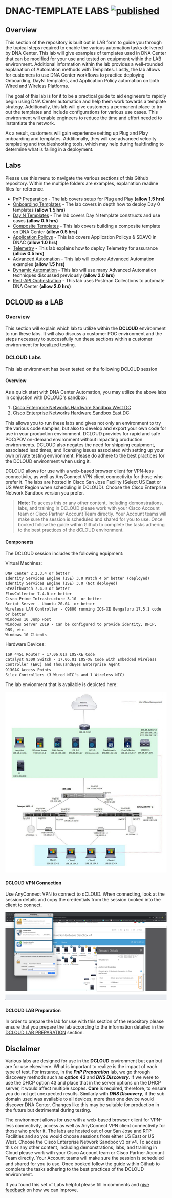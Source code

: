 # DNAC-TEMPLATE LABS [![published](https://static.production.devnetcloud.com/codeexchange/assets/images/devnet-published.svg)](https://developer.cisco.com/codeexchange/github/repo/kebaldwi/DNAC-TEMPLATES)

## Overview

This section of the repository is built out in LAB form to guide you through the typical steps required to enable the various automation tasks delivered by DNA Center. This lab will give examples of templates used in DNA Center that can be modified for your use and tested on equipment within the LAB environment. Additional information within the lab provides a well-rounded explanation of Automation methods with Templates. Lastly, the lab allows for customers to use DNA Center workflows to practice deploying Onboarding, DayN Templates, and Application Policy automation on both Wired and Wireless Platforms.

The goal of this lab is for it to be a practical guide to aid engineers to rapidly begin using DNA Center automation and help them work towards a template strategy. Additionally, this lab will give customers a permanent place to try out the templates and include configurations for various use cases. This environment will enable engineers to reduce the time and effort needed to instantiate the network.

As a result, customers will gain experience setting up Plug and Play onboarding and templates. Additionally, they will use advanced velocity templating and troubleshooting tools, which may help during faultfinding to determine what is failing in a deployment.

## Labs

Please use this menu to navigate the various sections of this Github repository. Within the multiple folders are examples, explanation readme files for reference.

* [PnP Preparation](https://github.com/kebaldwi/DNAC-TEMPLATES/blob/master/LABS/LAB-A-PNP-PREP/) - The lab covers setup for Plug and Play **(allow 1.5 hrs)**
* [Onboarding Templates](https://github.com/kebaldwi/DNAC-TEMPLATES/blob/master/LABS/LAB-B-Onboarding-Template/) - The lab covers in depth how to deploy Day 0 templates **(allow 1.5 hrs)**
* [Day N Templates](https://github.com/kebaldwi/DNAC-TEMPLATES/blob/master/LABS/LAB-C-DayN-Template/) - The lab covers Day N template constructs and use cases **(allow 0.5 hrs)**
* [Composite Templates](https://github.com/kebaldwi/DNAC-TEMPLATES/blob/master/LABS/LAB-D-Composite-Template/) - This lab covers building a composite template on DNA Center **(allow 0.5 hrs)**
* [Application Policys](https://github.com/kebaldwi/DNAC-TEMPLATES/tree/master/LABS/LAB-E-Application-Policy/) - This lab covers Application Policys & SDAVC in DNAC **(allow 1.0 hrs)**
* [Telemetry](https://github.com/kebaldwi/DNAC-TEMPLATES/tree/master/LABS/LAB-F-Telemetry-Enablement/) - This lab explains how to deploy Telemetry for assurance **(allow 0.5 hrs)**
* [Advanced Automation](https://github.com/kebaldwi/DNAC-TEMPLATES/tree/master/LABS/LAB-G-Advanced-Automation/) - This lab will explore Advanced Automation examples **(allow 1.5 hrs)**
* [Dynamic Automation](https://github.com/kebaldwi/DNAC-TEMPLATES/tree/master/LABS/LAB-H-Dynamic-Automation/) - This lab will use many Advanced Automation techniques discussed previously **(allow 2.0 hrs)**
* [Rest-API Orchestration](https://github.com/kebaldwi/DNAC-TEMPLATES/tree/master/LABS/LAB-I-Rest-API-Orchestration/) - This lab uses Postman Collections to automate DNA Center **(allow 2.0 hrs)**

## DCLOUD as a LAB

### Overview

This section will explain which lab to utilize within the **DCLOUD** environment to run these labs. It will also discuss a customer POC environment and the steps necessary to successfully run these sections within a customer environment for localized testing.

### DCLOUD Labs

This lab environment has been tested on the following DCLOUD session

#### Overview

As a quick start with DNA Center Automation, you may utilize the above labs in conjuction with DCLOUD's sandbox:

1. [Cisco Enterprise Networks Hardware Sandbox West DC](https://dcloud2-sjc.cisco.com/content/catalogue?search=Enterprise%20Networks%20Hardware%20Sandbox&screenCommand=openFilterScreen)
2. [Cisco Enterprise Networks Hardware Sandbox East DC](https://dcloud2-rtp.cisco.com/content/catalogue?search=Enterprise%20Networks%20Hardware%20Sandbox&screenCommand=openFilterScreen)

This allows you to run these labs and gives not only an environment to try the various code samples, but also to develop and export your own code for use in your production environment. DCLOUD  provides for rapid and safe POC/POV on-demand environment without impacting production environments. DCLOUD also negates the need for shipping equipment, associated lead times, and licensing issues associated with setting up your own private testing environment. Please do adhere to the best practices for the DCLOUD environment when using it.

DCLOUD allows for use with a web-based browser client for VPN-less connectivity, as well as AnyConnect VPN client connectivity for those who prefer it. The labs are hosted in Cisco San Jose Facility (Select US East or US West Region when scheduling in DCLOUD). Choose the Cisco Enterprise Network Sandbox version you prefer. 

>**Note:** To access this or any other content, including demonstrations, labs, and training in DCLOUD please work with your Cisco Account team or Cisco Partner Account Team directly. Your Account teams will make sure the session is scheduled and shared for you to use. Once booked follow the guide within Github to complete the tasks adhering to the best practices of the dCLOUD environment.

#### Components

The DCLOUD session includes the following equipment:

Virtual Machines:

    DNA Center 2.2.3.4 or better
    Identity Services Engine (ISE) 3.0 Patch 4 or better (deployed)
    Identity Services Engine (ISE) 3.0 (Not deployed)
    Stealthwatch 7.4.0 or better
    FlowCollector 7.4.0 or better
    Cisco Prime Infrastructure 3.10  or better
    Script Server - Ubuntu 20.04  or better
    Wireless LAN Controller - C9800 running IOS-XE Bengaluru 17.5.1 code or better
    Windows 10 Jump Host 
    Windows Server 2019 - Can be configured to provide identity, DHCP, DNS, etc.
    Windows 10 Clients

Hardware Devices:

    ISR 4451 Router - 17.06.01a IOS-XE Code
    Catalyst 9300 Switch - 17.06.01 IOS-XE Code with Embedded Wireless Controller (EWC) and ThousandEyes Enterprise Agent
    9130AX Access Points
    Silex Controllers (3 Wired NIC's and 1 Wireless NIC)

The lab envionment that is available is depicted here:

![json](./LAB-A-PNP-PREP/images/DCLOUD_Topology2.png?raw=true "Import JSON")

#### DCLOUD VPN Connection

Use AnyConnect VPN to connect to dCLOUD. When connecting, look at the session details and copy the credentials from the session booked into the client to connect.

![json](./LAB-I-Rest-API-Orchestration/images/VPN-to-dCLOUD.png?raw=true "Import JSON")

#### DCLOUD LAB Preparation

In order to prepare the lab for use with this section of the repository please ensure that you prepare the lab according to the information detailed in the [DCLOUD LAB PREPARATION](./DCLOUD.md) section.

## Disclaimer

Various labs are designed for use in the **DCLOUD** environment but can but are for use elsewhere. What is important to realize is the impact of each type of test. For instance, in the ***PnP Preparation*** lab, we go through discovery methods such as ***option 43*** and ***DNS Discovery***. If we were to use the DHCP option 43 and place that in the server options on the DHCP server, it would affect multiple scopes. **Care** is required, therefore, to ensure you do not get unexpected results. Similarly with ***DNS Discovery***, if the sub domain used was available to all devices, more than one device would discover DNA Center. Changes like this may be suitable for production in the future but detrimental during testing.

The environment allows for use with a web-based browser client for VPN-less connectivity, access as well as AnyConnect VPN client connectivity for those who prefer it. The labs are hosted out of our San Jose and RTP Facilities and so you would choose sessions from either US East or US West. Choose the Cisco Enterprise Network Sandbox v3 or v4. To access this or any other content, including demonstrations, labs, and training in Cloud please work with your Cisco Account team or Cisco Partner Account Team directly. Your Account teams will make sure the session is scheduled and shared for you to use. Once booked follow the guide within Github to complete the tasks adhering to the best practices of the DCLOUD environment.

If you found this set of Labs helpful please fill in comments and [give feedback](https://app.smartsheet.com/b/form/f75ce15c2053435283a025b1872257fe) on how we can improve.

